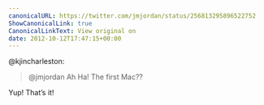 ```yaml
---
canonicalURL: https://twitter.com/jmjordan/status/256813295896522752
ShowCanonicalLink: true
CanonicalLinkText: View original on
date: 2012-10-12T17:47:15+00:00
---
```

@kjincharleston:

> @jmjordan  Ah Ha! The first Mac??

Yup! That’s it!
